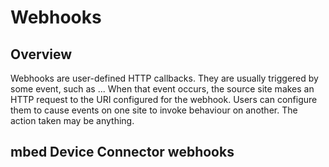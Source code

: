 Webhooks
========

## Overview

Webhooks are user-defined HTTP callbacks. They are usually triggered by some event, such as ... When that event occurs, the source site makes an HTTP request to the URI configured for the webhook.
Users can configure them to cause events on one site to invoke behaviour on another. The action taken may be anything.

## mbed Device Connector webhooks